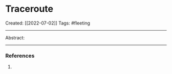 

# Traceroute
Created:  [[2022-07-02]]
Tags: #fleeting 

---
Abstract:


---













### References
1. 